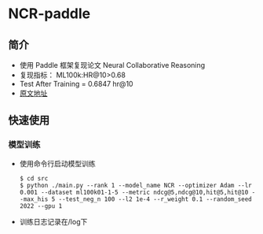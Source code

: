 # NCR-paddle
## 简介
* 使用 Paddle 框架复现论文 Neural Collaborative Reasoning
* 复现指标： ML100k:HR@10>0.68
* Test After Training = 0.6847 hr@10
* [原文地址](https://arxiv.org/pdf/2005.08129.pdf)

## 快速使用

### 模型训练
* 使用命令行启动模型训练

  ```shell
  $ cd src
  $ python ./main.py --rank 1 --model_name NCR --optimizer Adam --lr 0.001 --dataset ml100k01-1-5 --metric ndcg@5,ndcg@10,hit@5,hit@10 --max_his 5 --test_neg_n 100 --l2 1e-4 --r_weight 0.1 --random_seed 2022 --gpu 1
  ```
* 训练日志记录在/log下
